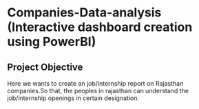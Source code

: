 # Companies-Data-analysis (Interactive dashboard creation using PowerBI)
## Project Objective
Here we wants to create an job/internship report on Rajasthan companies.So that, the peoples in rajasthan can understand the job/internship openings in certain designation.
